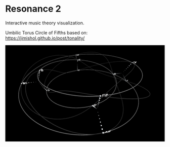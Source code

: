 # Resonance 2

Interactive music theory visualization.

Umbilic Torus Circle of Fifths based on:
https://jimishol.github.io/post/tonality/

![plot](./preview.png)  